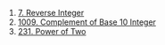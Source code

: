 1. [7. Reverse Integer](https://leetcode.com/problems/reverse-integer/description/)
2. [1009. Complement of Base 10 Integer](https://leetcode.com/problems/complement-of-base-10-integer/)
3. [231. Power of Two](https://leetcode.com/problems/power-of-two/)

